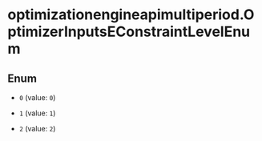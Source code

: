 # optimizationengineapimultiperiod.OptimizerInputsEConstraintLevelEnum

## Enum


* `0` (value: `0`)

* `1` (value: `1`)

* `2` (value: `2`)



